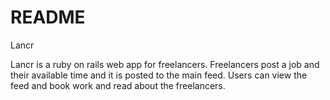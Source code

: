 # README

Lancr

Lancr is a ruby on rails web app for freelancers. Freelancers post a job and their available time and it is posted to the main feed. Users can view the feed and book work and read about the freelancers.
